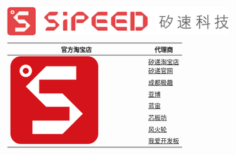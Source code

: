 


<div class="title_store">
<img src="/static/image/sipeed_logo_4.svg" alt="sipeed_logo">
</div>

<table role="table" class="center_table">
    <thead>
        <tr>
            <th>官方淘宝店</th>
            <th>代理商</th>
        </tr>
    </thead>
    <tbody>
        <tr>
            <td rowspan="7" width="300"><a href="https://shop365481095.taobao.com/"  target="_blank"><img src="/static/image/sipeed_logo.png" alt="sipeed_logo"></a></td>
            <td><a href="https://seeedstudio.taobao.com/?spm=2013.1.0.0.6ac93f29kI1aql" target="_blank">矽递淘宝店</a>
				<br><a href="https://www.seeedstudio.com/sipeed" target="_blank">矽递官网</a>
			</td>
        </tr>
		<tr>
			<td><a href="https://dfrobot.taobao.com" target="_blank">成都极趣</a></td>
		</tr>
		<tr>
			<td><a href="https://yabozhineng.tmall.com" target="_blank">亚博</a></td>
		</tr>
		<tr>
			<td><a href="https://shop165928650.taobao.com" target="_blank">蓝宙</a></td>
		</tr>
		<tr>
			<td><a href="https://shop599532105.taobao.com" target="_blank">芯板坊</a></td>
		</tr>
		<tr>
			<td><a href="https://fenghuolunsm.tmall.com" target="_blank">风火轮</a></td>
		</tr>
		<tr>
			<td><a href="https://shop580004668.taobao.com/" target="_blank">我爱开发板</a></td>
		</tr>			
    </tbody>
</table>